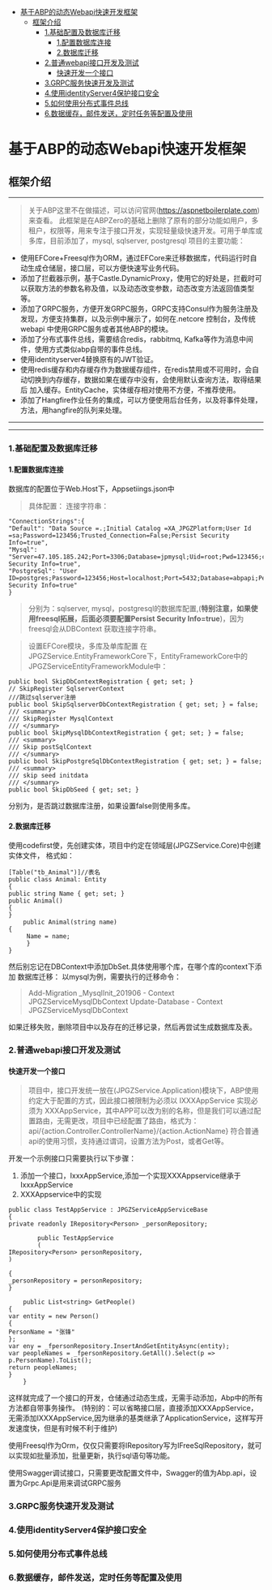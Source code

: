 - [ 基于ABP的动态Webapi快速开发框架](#head1)
	- [ 框架介绍](#head2)
		- [ 1.基础配置及数据库迁移](#head3)
			- [ 1.配置数据库连接](#head4)
			- [ 2.数据库迁移](#head5)
		- [ 2.普通webapi接口开发及测试](#head6)
			- [ 快速开发一个接口](#head7)
		- [ 3.GRPC服务快速开发及测试](#head8)
		- [ 4.使用identityServer4保护接口安全](#head9)
		- [ 5.如何使用分布式事件总线](#head10)
		- [ 6.数据缓存，邮件发送，定时任务等配置及使用](#head11)
# <span id="head1"> 基于ABP的动态Webapi快速开发框架</span>
## <span id="head2"> 框架介绍</span>
------------
> 关于ABP这里不在做描述，可以访问官网(https://aspnetboilerplate.com)来查看。
此框架是在ABPZero的基础上删除了原有的部分功能如用户，多租户，权限等，用来专注于接口开发，实现轻量级快速开发。可用于单库或多库，目前添加了，mysql, sqlserver, postgresql
项目的主要功能：
- 使用EFCore+Freesql作为ORM，通过EFCore来迁移数据库，代码运行时自动生成仓储层，接口层，可以方便快速写业务代码。
- 添加了拦截器示例，基于Castle.DynamicProxy，使用它的好处是，拦截时可以获取方法的参数名称及值，以及动态改变参数，动态改变方法返回值类型等。
- 添加了GRPC服务，方便开发GRPC服务，GRPC支持Consul作为服务注册及发现，方便支持集群，以及示例中展示了，如何在.netcore 控制台，及传统webapi
中使用GRPC服务或者其他ABP的模块。
- 添加了分布式事件总线，需要结合redis，rabbitmq, Kafka等作为消息中间件，使用方式类似abp自带的事件总线。
- 使用identityserver4替换原有的JWT验证。
- 使用redis缓存和内存缓存作为数据缓存组件，在redis禁用或不可用时，会自动切换到内存缓存，数据如果在缓存中没有，会使用默认查询方法，取得结果后
加入缓存。EntityCache，实体缓存相对使用不方便，不推荐使用。
- 添加了Hangfire作业任务的集成，可以方便使用后台任务，以及将事件处理，方法，用hangfire的队列来处理。

------------

------------
### <span id="head3"> 1.基础配置及数据库迁移</span>
#### <span id="head4"> 1.配置数据库连接</span>
数据库的配置位于Web.Host下，Appsetiings.json中
> 具体配置：
连接字符串：

```
"ConnectionStrings":{
"Default": "Data Source =.;Initial Catalog =XA_JPGZPlatform;User Id =sa;Password=123456;Trusted_Connection=False;Persist Security Info=true",
"Mysql": "Server=47.105.185.242;Port=3306;Database=jpmysql;Uid=root;Pwd=123456;charset=utf8;SslMode=none;Persist Security Info=true",
"PostgreSql": "User ID=postgres;Password=123456;Host=localhost;Port=5432;Database=abpapi;Persist Security Info=true"
}
```

> 分别为：sqlserver, mysql，postgresql的数据库配置,(**特别注意，如果使用freesql拓展，后面必须要配置Persist Security Info=true**)，因为freesql会从DBContext
获取连接字符串。

> 设置EFCore模块，多库及单库配置
在JPGZService.EntityFrameworkCore下，EntityFrameworkCore中的JPGZServiceEntityFrameworkModule中：
```
public bool SkipDbContextRegistration { get; set; }
// SkipRegister SqlserverContext
///跳过sqlserver注册
public bool SkipSqlserverDbContextRegistration { get; set; } = false;
/// <summary>
/// SkipRegister MysqlContext
/// </summary>
public bool SkipMysqlDbContextRegistration { get; set; } = false;
/// <summary>
/// Skip postSqlContext
/// </summary>
public bool SkipPostgreSqlDbContextRegistration { get; set; } = false;
/// <summary>
/// skip seed initdata
/// </summary>
public bool SkipDbSeed { get; set; }
```

分别为，是否跳过数据库注册，如果设置false则使用多库。
#### <span id="head5"> 2.数据库迁移</span>
使用codefirst使，先创建实体，项目中约定在领域层(JPGZService.Core)中创建实体文件，
格式如：
```
[Table("tb_Animal")]//表名
public class Animal: Entity
{
public string Name { get; set; }
public Animal()
{
}
	public Animal(string name)
{
	 Name = name;
	 }
}
```

然后别忘记在DBContext中添加DbSet.具体使用哪个库，在哪个库的context下添加
数据库迁移：
以mysql为例，需要执行的迁移命令：
> Add-Migration _MysqlInit_201906 - Context JPGZServiceMysqlDbContext
> Update-Database - Context JPGZServiceMysqlDbContext

如果迁移失败，删除项目中以及存在的迁移记录，然后再尝试生成数据库及表。

### <span id="head6"> 2.普通webapi接口开发及测试</span>
#### <span id="head7"> 快速开发一个接口</span>
> 项目中，接口开发统一放在(JPGZService.Application)模块下，ABP使用约定大于配置的方式，因此接口被限制为必须以 IXXXAppService
实现必须为 XXXAppService，其中APP可以改为别的名称，但是我们可以通过配置路由，无需更改，项目中已经配置了路由，格式为：
api/{action.Controller.ControllerName}/{action.ActionName}
符合普通api的使用习惯，支持通过谓词，设置方法为Post，或者Get等。

开发一个示例接口只需要执行以下步骤：
1. 添加一个接口，IxxxAppService,添加一个实现XXXAppservice继承于IxxxAppService
2. XXXAppservice中的实现
```
public class TestAppService : JPGZServiceAppServiceBase
{
private readonly IRepository<Person> _personRepository;
		
		public TestAppService
		(
IRepository<Person> personRepository,
)
		
{
_personRepository = personRepository;
}
		
	public List<string> GetPeople()
{
var entity = new Person()
{
PersonName = "张锋"
};
var eny = _fpersonRepository.InsertAndGetEntityAsync(entity);
var peopleNames = _fpersonRepository.GetAll().Select(p => p.PersonName).ToList();
return peopleNames;
}
	}
```

这样就完成了一个接口的开发，仓储通过动态生成，无需手动添加，Abp中的所有方法都自带事务操作。
(特别的：可以省略接口层，直接添加XXXAppService，无需添加IXXXAppService,因为继承的基类继承了ApplicationService，这样写开发速度快，但是有时候不利于维护)

使用Freesql作为Orm，仅仅只需要将IRepository写为IFreeSqlRepository，就可以实现如批量添加，批量更新，执行sql语句等功能。

使用Swagger调试接口，只需要更改配置文件中，Swagger的值为Abp.api，设置为Grpc.Api是用来调试GRPC服务

### <span id="head8"> 3.GRPC服务快速开发及测试</span>
### <span id="head9"> 4.使用identityServer4保护接口安全</span>
### <span id="head10"> 5.如何使用分布式事件总线</span>
### <span id="head11"> 6.数据缓存，邮件发送，定时任务等配置及使用</span>
